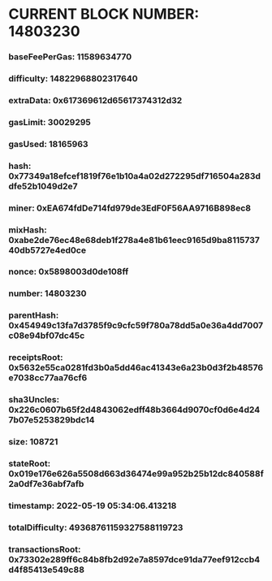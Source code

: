 # CURRENT BLOCK NUMBER: 14803230

### baseFeePerGas: 11589634770
### difficulty: 14822968802317640
### extraData: 0x617369612d65617374312d32
### gasLimit: 30029295
### gasUsed: 18165963
### hash: 0x77349a18efcef1819f76e1b10a4a02d272295df716504a283ddfe52b1049d2e7
### miner: 0xEA674fdDe714fd979de3EdF0F56AA9716B898ec8
### mixHash: 0xabe2de76ec48e68deb1f278a4e81b61eec9165d9ba811573740db5727e4ed0ce
### nonce: 0x5898003d0de108ff
### number: 14803230
### parentHash: 0x454949c13fa7d3785f9c9cfc59f780a78dd5a0e36a4dd7007c08e94bf07dc45c
### receiptsRoot: 0x5632e55ca0281fd3b0a5dd46ac41343e6a23b0d3f2b48576e7038cc77aa76cf6
### sha3Uncles: 0x226c0607b65f2d4843062edff48b3664d9070cf0d6e4d247b07e5253829bdc14
### size: 108721
### stateRoot: 0x019e176e626a5508d663d36474e99a952b25b12dc840588f2a0df7e36abf7afb
### timestamp: 2022-05-19 05:34:06.413218
### totalDifficulty: 49368761159327588119723
### transactionsRoot: 0x73302e289ff6c84b8fb2d92e7a8597dce91da77eef912ccb4d4f85413e549c88
